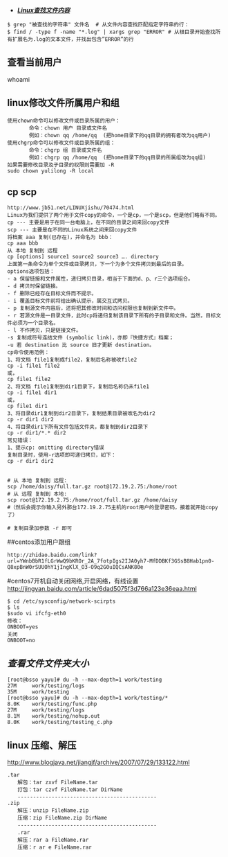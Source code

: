 * [***Linux查找文件内容***](https://bitbucket.org/yulilong/my_wiki/wiki/Linux%E6%9F%A5%E6%89%BE%E6%96%87%E4%BB%B6%E5%86%85%E5%AE%B9)    
```
$ grep "被查找的字符串" 文件名  # 从文件内容查找匹配指定字符串的行：
$ find / -type f -name "*.log" | xargs grep "ERROR" # 从根目录开始查找所有扩展名为.log的文本文件，并找出包含”ERROR”的行
```

## 查看当前用户
whoami
## linux修改文件所属用户和组
```
使用chown命令可以修改文件或目录所属的用户：
       命令：chown 用户 目录或文件名
       例如：chown qq /home/qq  (把home目录下的qq目录的拥有者改为qq用户) 
使用chgrp命令可以修改文件或目录所属的组：
       命令：chgrp 组 目录或文件名
       例如：chgrp qq /home/qq  (把home目录下的qq目录的所属组改为qq组)
如果需要修改目录及子目录的权限则需要加 -R
sudo chown yulilong -R local

```   
## cp  scp
```
http://www.jb51.net/LINUXjishu/70474.html
Linux为我们提供了两个用于文件copy的命令，一个是cp，一个是scp，但是他们略有不同。 
cp --- 主要是用于在同一台电脑上，在不同的目录之间来回copy文件 
scp --- 主要是在不同的Linux系统之间来回copy文件
将档案 aaa 复制(已存在)，并命名为 bbb： 
cp aaa bbb 
从 本地 复制到 远程 
cp [options] source1 source2 source3 …. directory
上面第一条命令为单个文件或目录拷贝，下一个为多个文件拷贝到最后的目录。
options选项包括：
- a 保留链接和文件属性，递归拷贝目录，相当于下面的d、p、r三个选项组合。
- d 拷贝时保留链接。
- f 删除已经存在目标文件而不提示。
- i 覆盖目标文件前将给出确认提示，属交互式拷贝。
- p 复制源文件内容后，还将把其修改时间和访问权限也复制到新文件中。
- r 若源文件是一目录文件，此时cp将递归复制该目录下所有的子目录和文件。当然，目标文件必须为一个目录名。
- l 不作拷贝，只是链接文件。
-s 复制成符号连结文件 (symbolic link)，亦即『快捷方式』档案；
-u 若 destination 比 source 旧才更新 destination。
cp命令使用范例：
1、将文档 file1复制成file2，复制后名称被改file2
cp -i file1 file2
或，
cp file1 file2
2、将文档 file1复制到dir1目录下，复制后名称仍未file1
cp -i file1 dir1
或，
cp file1 dir1
3、将目录dir1复制到dir2目录下，复制结果目录被改名为dir2
cp -r dir1 dir2
4、将目录dir1下所有文件包括文件夹，都复制到dir2目录下
cp -r dir1/*.* dir2
常见错误：
1、提示cp: omitting directory错误
复制目录时，使用-r选项即可递归拷贝，如下：
cp -r dir1 dir2


```
```
# 从 本地 复制到 远程:
scp /home/daisy/full.tar.gz root@172.19.2.75:/home/root 
# 从 远程 复制到 本地:
scp root@172.19.2.75:/home/root/full.tar.gz /home/daisy
#（然后会提示你输入另外那台172.19.2.75主机的root用户的登录密码，接着就开始copy了）

# 复制目录加参数 -r 即可 
```

##centos添加用户跟组
```
http://zhidao.baidu.com/link?url=YWnbBbR1fLGrWwQ9bKROr_2A_7fotpIgs2IJA0yh7-MfDDBKf3GSsB8Hab1pn0-Q8xpBnW0rSUUOhY1jIngKlX_O3-O9q2G0uIQCsANK80e
```

#centos7开机自动关闭网络,开启网络，有线设置
http://jingyan.baidu.com/article/6dad5075f3d766a123e36eaa.html
```
$ cd /etc/sysconfig/network-scirpts
$ ls
$sudo vi ifcfg-eth0
修改：
ONBOOT=yes
关闭
ONBOOT=no
```   
## ***查看文件文件夹大小*** ##
```
[root@bsso yayu]# du -h --max-depth=1 work/testing
27M     work/testing/logs
35M     work/testing
[root@bsso yayu]# du -h --max-depth=1 work/testing/*
8.0K    work/testing/func.php
27M     work/testing/logs
8.1M    work/testing/nohup.out
8.0K    work/testing/testing_c.php
```    

## linux 压缩、解压 ##
http://www.blogjava.net/jiangjf/archive/2007/07/29/133122.html      
```
.tar
　　解包：tar zxvf FileName.tar
　　打包：tar czvf FileName.tar DirName
　　---------------------------------------------
.zip
　　解压：unzip FileName.zip
　　压缩：zip FileName.zip DirName
　　---------------------------------------------
　　.rar
　　解压：rar a FileName.rar
　　压缩：r ar e FileName.rar
```
